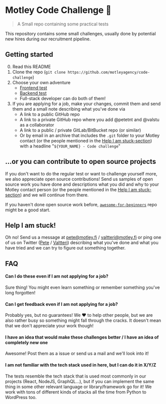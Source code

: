 # Motley Code Challenge :rocket:

> A Small repo containing some practical tests

This repository contains some small challenges, usually done by potential new hires during our
recruitment pipeline.

## Getting started

0. Read this README
1. Clone the repo (`git clone https://github.com/motleyagency/code-challenge`)
2. Choose your own adventure
    - [Frontend test](./packages/frontend)
    - [Backend test](./packages/backend)
    - Full-stack developer can do both of them!
3. If you are applying for a job, make your changes, commit them and send them and a small note describing what
  you've done via
    - A link to a public GitHub repo
    - A link to a private GitHub repo where you add @petetnt and @valstu as a collaborator
    - A link to a public / private GitLab/BitBucket repo (or similar)
    - Or by email in an archive that includes the `.git` folder
    to your Motley contact (or the people mentioned in the [Help I am stuck-section](#help-i-am-stuck)) with a headline "`${YOUR_NAME} - Code challenge`"

## ...or you can contribute to open source projects

If you don't want to do the regular test or want to challenge yourself more, we also appreciate
open source contributions! Send us samples of open source work you have done and descriptions what
you did and why to your Motley contact person (or the people mentioned in the [Help I am stuck-section](#help-i-am-stuck)) and we will continue from there.

If you haven't done open source work before, [`awesome-for-beginners`](https://github.com/MunGell/awesome-for-beginners) repo might be a good start.

## Help I am stuck!

Oh no! Send us a message at [pete@motley.fi](mailto:pete@motley.fi) / [valtteri@motley.fi](mailto:valtteri@motley.fi) or ping one of us on Twitter ([Pete](https://twitter.com/pete_tnt) / [Valtteri](https://twitter.com/valtterikaresto)) describing what you've done and what you have tried and we can try to figure out something together.

## FAQ

#### Can I do these even if I am not applying for a job?

Sure thing! You might even learn something or remember something you've long forgotten!

#### Can I get feedback even if I am not applying for a job?

Probably yes, but no guarantees! We :heart: to help other people, but we are also rather busy so something
might fall through the cracks. It doesn't mean that we don't appreciate your work though!

#### I have an idea that would make these challenges better / I have an idea of completely new one

Awesome! Post them as a issue or send us a mail and we'll look into it!

#### I am not familiar with the tech stack used in here, but I can do it in X/Y/Z

The tests resemble the tech stack that is used most commonly in our projects (React, NodeJS, GraphQL...), but
if you can implement the same thing in some other relevant language or library/framework go for it! We work
with tons of different kinds of stacks all the time from Python to WordPress too.

